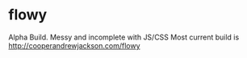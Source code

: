 # flowy
Alpha Build. Messy and incomplete with JS/CSS 
Most current build is http://cooperandrewjackson.com/flowy
